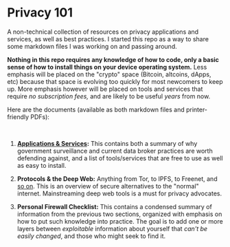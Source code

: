 # Privacy 101
A non-technical collection of resources on privacy applications and services, as well as best practices. I started this repo as a way to share some markdown files I was working on and passing around.

**Nothing in this repo requires any knowledge of how to code, only a basic sense of how to install things on your device operating system.** Less emphasis will be placed on the "crypto" space (Bitcoin, altcoins, dApps, etc) because that space is evolving too quickly for most newcomers to keep up. More emphasis however will be placed on tools and services that require *no subscription fees,* and are likely to be useful *years* from now.

Here are the documents (available as both markdown files and printer-friendly PDFs):

&nbsp;

1. **[Applications & Services](https://github.com/analyticascent/privacy101/blob/master/applications-services.md):** This contains both a summary of why government surveillance and current data broker practices are worth defending against, and a list of tools/services that are free to use as well as easy to install.

2. **Protocols & the Deep Web:** Anything from Tor, to IPFS, to Freenet, and [so on](https://twitter.com/analyticascent/status/955162495949287424). This is an overview of secure alternatives to the "normal" internet. Mainstreaming deep web tools is a must for privacy advocates.

3. **Personal Firewall Checklist:** This contains a condensed summary of information from the previous two sections, organized with emphasis on how to put such knowledge into practice. The goal is to add one or more layers between *exploitable* information about yourself that *can't be easily changed*, and those who might seek to find it.
